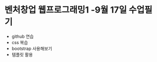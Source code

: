 벤처창업 웹프로그래밍1 -9월 17일 수업필기
==========================================

- github 연습
- css 복습
- bootstrap 사용해보기
- 템플릿 활용
